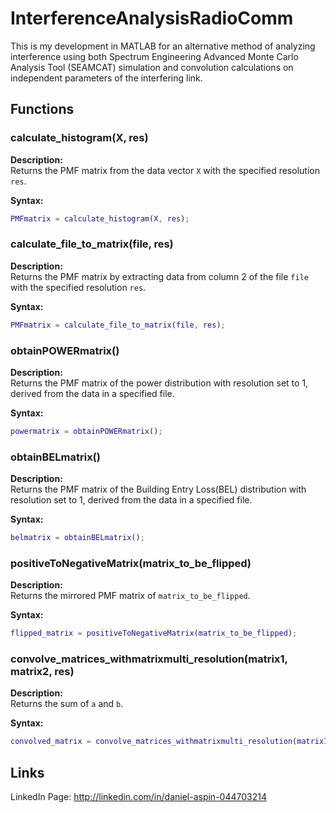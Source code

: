 # InterferenceAnalysisRadioComm
This is my development in MATLAB for an alternative method of analyzing interference using both Spectrum Engineering Advanced Monte Carlo Analysis Tool (SEAMCAT) simulation and convolution calculations on independent parameters of the interfering link.


## Functions

### calculate_histogram(X, res)

**Description:**  
Returns the PMF matrix from the data vector `X` with the specified resolution `res`.

**Syntax:**
```matlab
PMFmatrix = calculate_histogram(X, res);
```

### calculate_file_to_matrix(file, res)

**Description:**  
Returns the PMF matrix by extracting data from column 2 of the file `file` with the specified resolution `res`.

**Syntax:**
```matlab
PMFmatrix = calculate_file_to_matrix(file, res);
```

### obtainPOWERmatrix()

**Description:**  
Returns the PMF matrix of the power distribution with resolution set to 1, derived from the data in a specified file.

**Syntax:**
```matlab
powermatrix = obtainPOWERmatrix();
```

### obtainBELmatrix()

**Description:**  
Returns the PMF matrix of the Building Entry Loss(BEL) distribution with resolution set to 1, derived from the data in a specified file.

**Syntax:**
```matlab
belmatrix = obtainBELmatrix();
```

### positiveToNegativeMatrix(matrix_to_be_flipped)

**Description:**  
Returns the mirrored PMF matrix of `matrix_to_be_flipped`.

**Syntax:**
```matlab
flipped_matrix = positiveToNegativeMatrix(matrix_to_be_flipped);
```

### convolve_matrices_withmatrixmulti_resolution(matrix1, matrix2, res)

**Description:**  
Returns the sum of `a` and `b`.

**Syntax:**
```matlab
convolved_matrix = convolve_matrices_withmatrixmulti_resolution(matrix1, matrix2, res);
```

## Links
LinkedIn Page: http://linkedin.com/in/daniel-aspin-044703214


